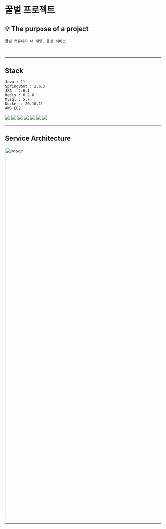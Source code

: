 # **꿀벌 프로젝트**


## **:bulb: The purpose of a project**
    꿀벌 커뮤니티 내 채팅, 음성 서비스
  
<br>

---

## **Stack**
    Java : 11
    SpringBoot : 2.6.3
    JPA : 2.6.1
    Redis : 6.2.6
    Mysql : 5.7
    Docker : 20.10.12
    AWS EC2

<img src="https://img.shields.io/badge/MySQL-4479A1?style=flat&logo=MySQL&logoColor=white"/> <img src="https://img.shields.io/badge/Redis-DC382D?style=flat&logo=Redis&logoColor=white"/> <img src="https://img.shields.io/badge/Java-007396?style=flat&logo=Java&logoColor=white"/> <img src="https://img.shields.io/badge/SpringBoot-6DB33F?style=flat&logo=Spring-Boot&logoColor=white"/> <img src="https://img.shields.io/badge/Docker-2496ED?style=flat&logo=Docker&logoColor=white"/> <img src="https://img.shields.io/badge/JPA-FF3621?style=flat&logo=Databricks&logoColor=white"/> 
<img src="https://img.shields.io/badge/Nginx-009639?style=flat&logo=Nginx&logoColor=white"/>
<br>

---

## **Service Architecture**
<img width="1196" alt="image" src="https://user-images.githubusercontent.com/76645095/175799873-7fbc93f7-3367-4720-9c56-c8d4dd050e30.png">


---

<br>
